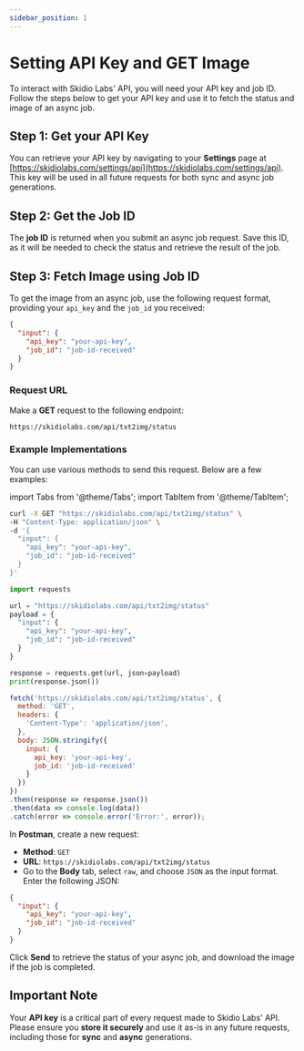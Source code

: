 ```yaml
---
sidebar_position: 1
---
```


# Setting API Key and GET Image

To interact with Skidio Labs' API, you will need your API key and job ID. Follow the steps below to get your API key and use it to fetch the status and image of an async job.

## Step 1: Get your API Key

You can retrieve your API key by navigating to your **Settings** page at [https://skidiolabs.com/settings/api](https://skidiolabs.com/settings/api). This key will be used in all future requests for both sync and async job generations.

## Step 2: Get the Job ID

The **job ID** is returned when you submit an async job request. Save this ID, as it will be needed to check the status and retrieve the result of the job.

## Step 3: Fetch Image using Job ID

To get the image from an async job, use the following request format, providing your `api_key` and the `job_id` you received:

```json
{
  "input": {
    "api_key": "your-api-key",
    "job_id": "job-id-received"
  }
}
```

### Request URL

Make a **GET** request to the following endpoint:
```
https://skidiolabs.com/api/txt2img/status
```

### Example Implementations

You can use various methods to send this request. Below are a few examples:

import Tabs from '@theme/Tabs';
import TabItem from '@theme/TabItem';

<Tabs>
  <TabItem value="curl" label="cURL" default>

```bash
curl -X GET "https://skidiolabs.com/api/txt2img/status" \
-H "Content-Type: application/json" \
-d '{
  "input": {
    "api_key": "your-api-key",
    "job_id": "job-id-received"
  }
}'
```

  </TabItem>
  <TabItem value="python" label="Python">

```python
import requests

url = "https://skidiolabs.com/api/txt2img/status"
payload = {
  "input": {
    "api_key": "your-api-key",
    "job_id": "job-id-received"
  }
}

response = requests.get(url, json=payload)
print(response.json())
```

  </TabItem>
  <TabItem value="javascript" label="JavaScript">

```javascript
fetch('https://skidiolabs.com/api/txt2img/status', {
  method: 'GET',
  headers: {
    'Content-Type': 'application/json',
  },
  body: JSON.stringify({
    input: {
      api_key: 'your-api-key',
      job_id: 'job-id-received'
    }
  })
})
.then(response => response.json())
.then(data => console.log(data))
.catch(error => console.error('Error:', error));
```

  </TabItem>
  <TabItem value="postman" label="Postman">

In **Postman**, create a new request:
- **Method**: `GET`
- **URL**: `https://skidiolabs.com/api/txt2img/status`
- Go to the **Body** tab, select `raw`, and choose `JSON` as the input format. Enter the following JSON:
```json
{
  "input": {
    "api_key": "your-api-key",
    "job_id": "job-id-received"
  }
}
```

Click **Send** to retrieve the status of your async job, and download the image if the job is completed.

  </TabItem>
</Tabs>

## Important Note

Your **API key** is a critical part of every request made to Skidio Labs' API. Please ensure you **store it securely** and use it as-is in any future requests, including those for **sync** and **async** generations.
